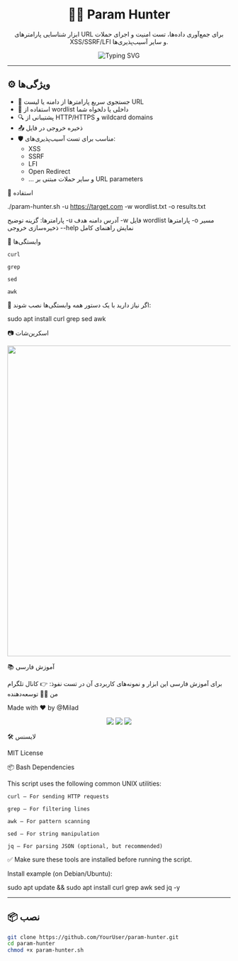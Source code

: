 <h1 align="center">
  🕵️‍♂️ Param Hunter
</h1>

<p align="center">
  ابزار شناسایی پارامترهای URL برای جمع‌آوری داده‌ها، تست امنیت و اجرای حملات XSS/SSRF/LFI و سایر آسیب‌پذیری‌ها.  
</p>

<p align="center">
  <img src="https://readme-typing-svg.herokuapp.com?font=Fira+Code&duration=3000&pause=1000&center=true&vCenter=true&width=435&lines=Recon+Tool+for+Bug+Bounty+Hunters;Find+Hidden+Parameters+Like+a+Pro!;Bash+Powered+CLI+Tool+%F0%9F%90%9B" alt="Typing SVG" />
</p>

---

## ⚙️ ویژگی‌ها

- 🎯 جستجوی سریع پارامترها از دامنه یا لیست URL
- 🧠 استفاده از wordlist داخلی یا دلخواه شما
- 🔍 پشتیبانی از HTTP/HTTPS و wildcard domains
- 📤 ذخیره خروجی در فایل
- 🛡️ مناسب برای تست آسیب‌پذیری‌های:
  - XSS  
  - SSRF  
  - LFI  
  - Open Redirect  
  - … و سایر حملات مبتنی بر URL parameters



🚀 استفاده

./param-hunter.sh -u https://target.com -w wordlist.txt -o results.txt

پارامترها:
گزینه	توضیح
-u	آدرس دامنه هدف
-w	فایل wordlist پارامترها
-o	مسیر ذخیره‌سازی خروجی
--help	نمایش راهنمای کامل


📌 وابستگی‌ها

    curl

    grep

    sed

    awk

📁 اگر نیاز دارید با یک دستور همه وابستگی‌ها نصب شوند:

sudo apt install curl grep sed awk

📷 اسکرین‌شات
<p align="center"> <img src="https://github.com/YourUser/param-hunter/assets/demo.png" width="700"/> </p>
📚 آموزش فارسی

برای آموزش فارسی این ابزار و نمونه‌های کاربردی آن در تست نفوذ:
👉 کانال تلگرام من
🧑‍💻 توسعه‌دهنده

Made with ❤️ by @Milad
<p align="center"> <a href="https://github.com/Sp3ct3rX"><img src="https://img.shields.io/badge/GitHub-%2312100E.svg?&style=for-the-badge&logo=github&logoColor=white"/></a> <a href="https://t.me/Sp3ct3r_Xx"><img src="https://img.shields.io/badge/Telegram-%230077B5.svg?&style=for-the-badge&logo=telegram&logoColor=white"/></a> <a href="https://instagram.com/sp3ct3rx"><img src="https://img.shields.io/badge/Instagram-%23E4405F.svg?&style=for-the-badge&logo=instagram&logoColor=white"/></a> </p>
🛠️ لایسنس

MIT License

📦 Bash Dependencies

This script uses the following common UNIX utilities:

    curl – For sending HTTP requests

    grep – For filtering lines

    awk – For pattern scanning

    sed – For string manipulation

    jq – For parsing JSON (optional, but recommended)

✅ Make sure these tools are installed before running the script.

Install example (on Debian/Ubuntu):

sudo apt update && sudo apt install curl grep awk sed jq -y

---

## 📦 نصب

```bash
git clone https://github.com/YourUser/param-hunter.git
cd param-hunter
chmod +x param-hunter.sh
